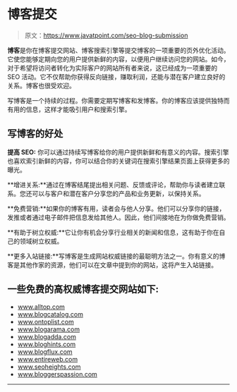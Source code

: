 # 博客提交

> 原文：<https://www.javatpoint.com/seo-blog-submission>

**博客**是你在博客提交网站、博客搜索引擎等提交博客的一项重要的页外优化活动。它使您能够定期向您的用户提供新鲜的内容，以便用户继续访问您的网站。如今，对于希望将访问者转化为实际客户的网站所有者来说，这已经成为一项重要的 SEO 活动。它不仅帮助你获得反向链接，赚取利润，还能与潜在客户建立良好的关系。博客也很受欢迎。

写博客是一个持续的过程。你需要定期写博客和发博客。你的博客应该提供独特而有用的信息，这样才能吸引用户和搜索引擎。

## 写博客的好处

**提高 SEO:** 你可以通过持续写博客给你的用户提供新鲜和有意义的内容。搜索引擎也喜欢索引新鲜的内容，你可以结合你的关键词在搜索引擎结果页面上获得更多的曝光。

**增进关系:**通过在博客结尾提出相关问题、反馈或评论，帮助你与读者建立联系。您还可以与客户和潜在客户分享您的产品和业务更新，以保持关系。

**免费营销:**如果你的博客有用，读者会与他人分享。他们可以分享你的链接，发推或者通过电子邮件把信息发给其他人。因此，他们间接地在为你做免费营销。

**有助于树立权威:**它让你有机会分享行业相关的新闻和信息，这有助于你在自己的领域树立权威。

**更多入站链接:**写博客是生成网站权威链接的最聪明方法之一。你有意义的博客是其他作家的资源，他们可以在文章中提到你的网站，这将产生入站链接。

## 一些免费的高权威博客提交网站如下:

*   www.alltop.com
*   www.blogcatalog.com
*   www.ontoplist.com
*   www.blogarama.com
*   www.blogadda.com
*   www.bloghints.com
*   www.blogflux.com
*   www.entireweb.com
*   www.seoheights.com
*   www.bloggerspassion.com

* * *